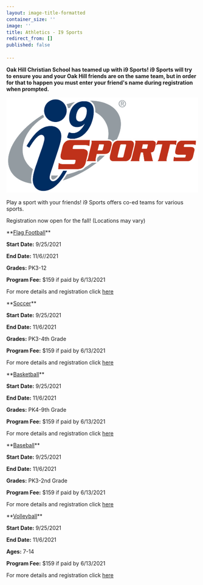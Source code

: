 ```yaml
---
layout: image-title-formatted
container_size: ''
image: ''
title: Athletics - I9 Sports
redirect_from: []
published: false

---
```

**Oak Hill Christian School has teamed up with i9 Sports! i9 Sports will try to ensure you and your Oak Hill friends are on the same team, but in order for that to happen you must enter your friend's name during registration when prompted.**

![](/assets/logo20181221-15531-1dr66mb.png)

Play a sport with your friends! i9 Sports offers co-ed teams for various sports.

Registration now open for the fall! (Locations may vary)
<p></p>
**<u>Flag Football</u>**

**Start Date:** 9/25/2021

**End Date:** 11/6//2021

**Grades:** PK3-12

**Program Fee:** $159 if paid by 6/13/2021

For more details and registration click [here](https://www.i9sports.com/programs/79579/Centreville-Centreville-Flag-Football-League-September-2021 "here")
<p></p>
**<u>Soccer</u>**

**Start Date:** 9/25/2021

**End Date:** 11/6/2021

**Grades:** PK3-4th Grade

**Program Fee:** $159 if paid by 6/13/2021

For more details and registration click [here](https://www.i9sports.com/programs/79581/Centreville-Centreville-Soccer-League-September-2021 "here")
<p></p>
**<u>Basketball</u>**

**Start Date:** 9/25/2021

**End Date:** 11/6/2021

**Grades:** PK4-9th Grade

**Program Fee:** $159 if paid by 6/13/2021

For more details and registration click [here](https://www.i9sports.com/programs/79600/Centreville-Centreville-Basketball-League-September-2021 "here")
<p></p>
**<u>Baseball</u>**

**Start Date:** 9/25/2021

**End Date:** 11/6/2021

**Grades:** PK3-2nd Grade

**Program Fee:** $159 if paid by 6/13/2021

For more details and registration click [here](https://www.i9sports.com/programs/79595/Centreville-Centreville-Baseball-Instructional-Program-September-2021 "here")
<p></p>
**<u>Volleyball</u>**

**Start Date:** 9/25/2021

**End Date:** 11/6/2021

**Ages:** 7-14

**Program Fee:** $159 if paid by 6/13/2021

For more details and registration click [here](https://www.i9sports.com/programs/79511/Centreville-Centreville-Volleyball-League-September-2021 "here")